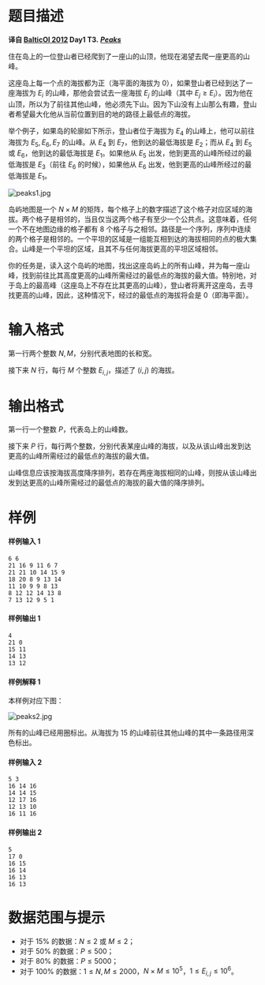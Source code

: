 
# 题目描述

**译自 [BalticOI 2012](http://www.boi2012.lv/tasks) Day1 T3.** ***[Peaks](http://www.boi2012.lv/data/day1/eng/peaks.pdf)***

住在岛上的一位登山者已经爬到了一座山的山顶，他现在渴望去爬一座更高的山峰。

这座岛上每一个点的海拔都为正（海平面的海拔为 $0$），如果登山者已经到达了一座海拔为 $E_i$ 的山峰，那他会尝试去一座海拔 $E_j$ 的山峰（其中 $E_j \geq E_i$）。因为他在山顶，所以为了前往其他山峰，他必须先下山。因为下山没有上山那么有趣，登山者希望最大化他从当前位置到目的地的路径上最低点的海拔。

举个例子，如果岛的轮廓如下所示，登山者位于海拔为 $E_4$ 的山峰上，他可以前往海拔为 $E_5,E_6,E_7$ 的山峰。从 $E_4$ 到 $E_7$，他到达的最低海拔是 $E_2$；而从 $E_4$ 到 $E_5$ 或 $E_6$，他到达的最低海拔是 $E_1$。如果他从 $E_5$ 出发，他到更高的山峰所经过的最低海拔是 $E_3$（前往 $E_6$ 的时候），如果他从 $E_6$ 出发，他到更高的山峰所经过的最低海拔是 $E_1$。

![peaks1.jpg](/source/loj/3294/img/aHR0cHM6Ly9sb2otaW1nLnVweXVuLm1lbmNpLm1lbXNldDAuY24vMjAyMC8wNC8xMi81ZTkyZjE2YzgxMWQ1LmpwZw==.jpg)

岛屿地图是一个 $N \times M$ 的矩阵，每个格子上的数字描述了这个格子对应区域的海拔。两个格子是相邻的，当且仅当这两个格子有至少一个公共点。这意味着，任何一个不在地图边缘的格子都有 $8$ 个格子与之相邻。路径是一个序列，序列中连续的两个格子是相邻的。一个平坦的区域是一组能互相到达的海拔相同的点的极大集合。山峰是一个平坦的区域，且其不与任何海拔更高的平坦区域相邻。

你的任务是，读入这个岛屿的地图，找出这座岛屿上的所有山峰，并为每一座山峰，找到前往比其高度更高的山峰所需经过的最低点的海拔的最大值。特别地，对于岛上的最高峰（这座岛上不存在比其更高的山峰），登山者将离开这座岛，去寻找更高的山峰，因此，这种情况下，经过的最低点的海拔将会是 $0$（即海平面）。

# 输入格式

第一行两个整数 $N,M$，分别代表地图的长和宽。

接下来 $N$ 行，每行 $M$ 个整数 $E_{i,j}$，描述了 $(i,j)$ 的海拔。

# 输出格式

第一行一个整数 $P$，代表岛上的山峰数。

接下来 $P$ 行，每行两个整数，分别代表某座山峰的海拔，以及从该山峰出发到达更高的山峰所需经过的最低点的海拔的最大值。

山峰信息应该按海拔高度降序排列，若存在两座海拔相同的山峰，则按从该山峰出发到达更高的山峰所需经过的最低点的海拔的最大值的降序排列。

# 样例

#### 样例输入 1
```plain
6 6
21 16 9 11 6 7
21 21 10 14 15 9
18 20 8 9 13 14
11 10 9 9 8 13
8 12 12 14 13 8
7 13 12 9 5 1
```

#### 样例输出 1
```plain
4
21 0
15 11
14 13
13 12
```

#### 样例解释 1
本样例对应下图：

![peaks2.jpg](/source/loj/3294/img/aHR0cHM6Ly9sb2otaW1nLnVweXVuLm1lbmNpLm1lbXNldDAuY24vMjAyMC8wNC8xMi81ZTkyZjE2YmRiYzAyLmpwZw==.jpg)

所有的山峰已经用圈标出。从海拔为 $15$ 的山峰前往其他山峰的其中一条路径用深色标出。

#### 样例输入 2
```plain
5 3
16 14 16
14 14 15
12 17 16
12 13 10
16 11 16
```

#### 样例输出 2
```plain
5
17 0
16 15
16 14
16 13
16 13
```

# 数据范围与提示

- 对于 $15\%$ 的数据：$N \leq 2$ 或 $M \leq 2$；
- 对于 $50\%$ 的数据：$P \leq 500$；
- 对于 $80\%$ 的数据：$P \leq 5000$；
- 对于 $100\%$ 的数据：$1 \leq N,M \leq 2000$，$N \times M \leq 10^5$，$1 \leq E_{i,j} \leq 10^6$。

